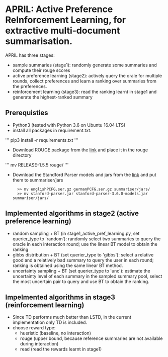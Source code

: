 # APRIL: Active Preference ReInforcement Learning, for extractive multi-document summarisation.

APRIL has three stages:
* sample summaries (stage1): randomly generate some summaries and compute their rouge scores
* active preference learning (stage2): actively query the orale for multiple rounds, collect preferences and learn a ranking over summaries from the preferences.
* reinforcement learning (stage3): read the ranking learnt in stage1 and generate the highest-ranked summary


## Prerequisties
* Python3 (tested with Python 3.6 on Ubuntu 16.04 LTS)
* install all packages in requirement.txt.

'''
pip3 install -r requirements.txt
'''

* Download ROUGE package from the [link](https://www.isi.edu/licensed-sw/see/rouge/) and place it in the rouge directory

'''
mv RELEASE-1.5.5 rouge/
'''

* Download the Standford Parser models and jars from the [link](https://nlp.stanford.edu/software/lex-parser.shtml)
and put them to summariser/jars

		>> mv englishPCFG.ser.gz germanPCFG.ser.gz summariser/jars/
		>> mv stanford-parser.jar stanford-parser-3.6.0-models.jar summariser/jars/



## Implemented algorithms in stage2 (active preference learning)
* random sampling + BT (in stage1_active_pref_learning.py, set querier_type to 'random'): randomly select two summaries to query the oracle in each interaction round; use the linear BT model to obtain the ranking
* gibbs distribution + BT (set querier_type to 'gibbs'): select a relative good and a relatively bad summary to query the user in each round; ranking is obtained using the same linear BT method.
* uncertainty sampling + BT (set querier_type to 'unc'): estimate the uncertainty level of each summary in the sampled summary pool, select the most uncertain pair to query and use BT to obtain the ranking.

## Impelmented algorithms in stage3 (reinforcement learning)
* Since TD performs much better than LSTD, in the current implementation only TD is included. 
* choose reward type: 
    * hueristic (baseline, no interaction)
    * rouge (upper bound, because reference summaries are not available during interaction)
    * read (read the rewards learnt in stage1)




